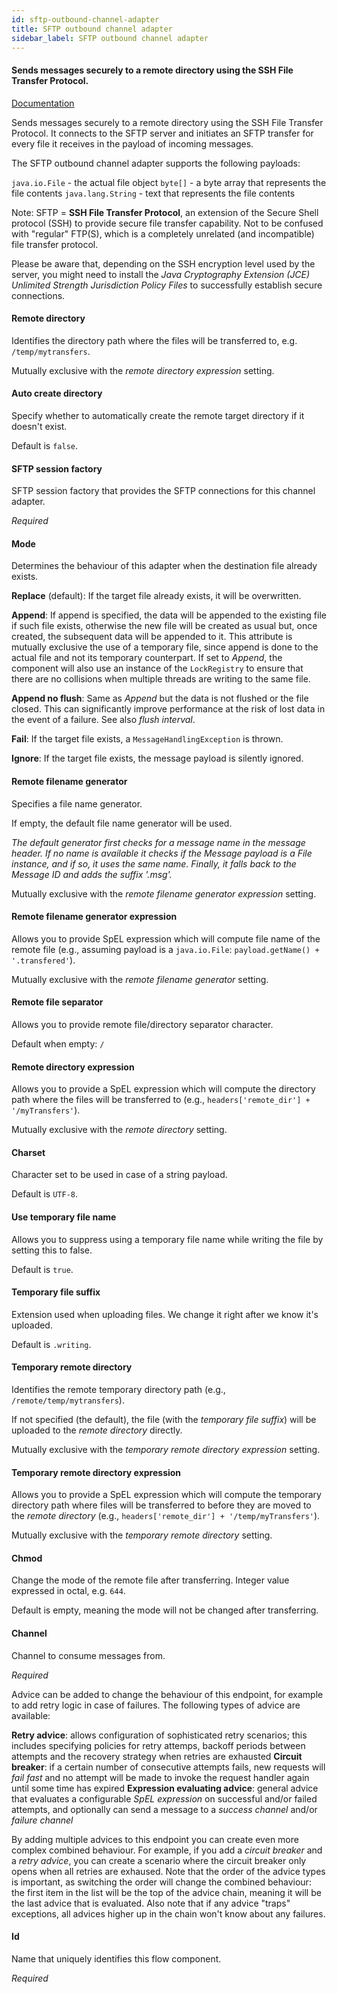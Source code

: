 ```yaml
---
id: sftp-outbound-channel-adapter
title: SFTP outbound channel adapter
sidebar_label: SFTP outbound channel adapter
---
```

#### Sends messages securely to a remote directory using the SSH File Transfer Protocol.
<a href="http://docs.spring.io/spring-integration/docs/2.2.6.RELEASE/reference/html/sftp.html#sftp-outbound" target="_blank">Documentation</a>

Sends messages securely to a remote directory using the SSH File Transfer Protocol. It connects to the SFTP server and initiates an SFTP transfer for every file it receives in the payload of incoming messages.

The SFTP outbound channel adapter supports the following payloads:

<code>java.io.File</code> - the actual file object
<code>byte[]</code> - a byte array that represents the file contents
<code>java.lang.String</code> - text that represents the file contents


Note: SFTP = <b>SSH File Transfer Protocol</b>, an extension of the Secure Shell protocol (SSH) to provide secure file transfer capability. Not to be confused with "regular" FTP(S), which is a completely unrelated (and incompatible) file transfer protocol.

Please be aware that, depending on the SSH encryption level used by the server, you might need to install the <i>Java Cryptography Extension (JCE) Unlimited Strength Jurisdiction Policy Files</i> to successfully establish secure connections.

#### Remote directory
Identifies the directory path where the files will be transferred to, e.g. <code>/temp/mytransfers</code>.

Mutually exclusive with the <i>remote directory expression</i> setting.

#### Auto create directory
Specify whether to automatically create the remote target directory if it doesn't exist.

Default is <code>false</code>.

#### SFTP session factory
SFTP session factory that provides the SFTP connections for this channel adapter.

<i>Required</i>

#### Mode
Determines the behaviour of this adapter when the destination file already exists.

<b>Replace</b> (default): If the target file already exists, it will be overwritten.

<b>Append</b>: If append is specified, the data will be appended to the existing file if such file exists, otherwise the new file will be created as usual but, once created, the subsequent data will be appended to it. This attribute is mutually exclusive the use of a temporary file, since append is done to the actual file and not its temporary counterpart. If set to <i>Append</i>, the component will also use an instance of the <code>LockRegistry</code> to ensure that there are no collisions when multiple threads are writing to the same file.

<b>Append no flush</b>: Same as <i>Append</i> but the data is not flushed or the file closed. This can significantly improve performance at the risk of lost data in the event of a failure. See also <i>flush interval</i>.

<b>Fail</b>: If the target file exists, a <code>MessageHandlingException</code> is thrown.

<b>Ignore</b>: If the target file exists, the message payload is silently ignored.

#### Remote filename generator
Specifies a file name generator.

If empty, the default file name generator will be used. 

<i>The default generator first checks for a message name in the message header. 
If no name is available it checks if the Message payload is a File instance, and if so, it uses the same name. Finally, it falls back to the Message ID and adds the suffix '.msg'. </i>

Mutually exclusive with the <i>remote filename generator expression</i> setting.

#### Remote filename generator expression
Allows you to provide SpEL expression which will compute file name of the remote file (e.g., assuming payload is a <code>java.io.File</code>: <code>payload.getName() + '.transfered'</code>).

Mutually exclusive with the <i>remote filename generator</i> setting.

#### Remote file separator
Allows you to provide remote file/directory separator character.

Default when empty: <code>/</code>

#### Remote directory expression
Allows you to provide a SpEL expression which will compute the directory path where the files will be transferred to (e.g., <code>headers['remote_dir'] + '/myTransfers'</code>).

Mutually exclusive with the <i>remote directory</i> setting.

#### Charset
Character set to be used in case of a string payload. 

Default is <code>UTF-8</code>.

#### Use temporary file name
Allows you to suppress using a temporary file name while writing the file by setting this to false.

Default is <code>true</code>.

#### Temporary file suffix
Extension used when uploading files. We change it right after we know it's uploaded.

Default is <code>.writing</code>.

#### Temporary remote directory
Identifies the remote temporary directory path (e.g., <code>/remote/temp/mytransfers</code>).

If not specified (the default), the file (with the <i>temporary file suffix</i>) will be uploaded to the <i>remote directory</i> directly.

Mutually exclusive with the <i>temporary remote directory expression</i> setting.

#### Temporary remote directory expression
Allows you to provide a SpEL expression which will compute the temporary directory path where files will be transferred to before they are moved to the <i>remote directory</i> (e.g., <code>headers['remote_dir'] + '/temp/myTransfers'</code>).

Mutually exclusive with the <i>temporary remote directory</i> setting.

#### Chmod
Change the mode of the remote file after transferring. Integer value expressed in octal, e.g. <code>644</code>.

Default is empty, meaning the mode will not be changed after transferring.

#### Channel
Channel to consume messages from.

<i>Required</i>


Advice can be added to change the behaviour of this endpoint, for example to add retry logic in case of failures. The following types of advice are available:

<b>Retry advice</b>: allows configuration of sophisticated retry scenarios; this includes specifying policies for retry attemps, backoff periods between attempts and the recovery strategy when retries are exhausted
<b>Circuit breaker</b>: if a certain number of consecutive attempts fails, new requests will <i>fail fast</i> and no attempt will be made to invoke the request handler again until some time has expired
<b>Expression evaluating advice</b>: general advice that evaluates a configurable <i>SpEL expression</i> on successful and/or failed attempts, and optionally can send a message to a <i>success channel</i> and/or <i>failure channel</i>

By adding multiple advices to this endpoint you can create even more complex combined behaviour. For example, if you add a <i>circuit breaker</i> and a <i>retry advice</i>, you can create a scenario where the circuit breaker only opens when all retries are exhaused. Note that the order of the advice types is important, as switching the order will change the combined behaviour: the first item in the list will be the top of the advice chain, meaning it will be the last advice that is evaluated. Also note that if any advice "traps" exceptions, all advices higher up in the chain won't know about any failures.

#### Id
Name that uniquely identifies this flow component.

<i>Required</i>

